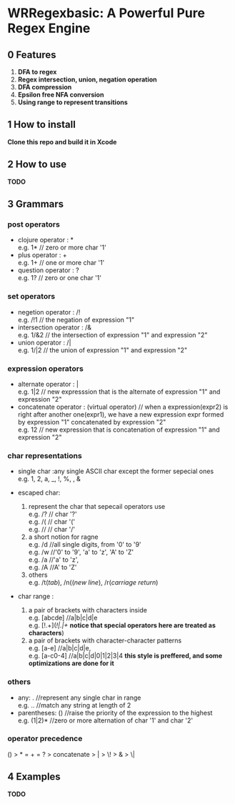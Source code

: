 # WRRegexbasic: A Powerful Pure Regex Engine
## 0 Features
1. **DFA to regex**
2. **Regex intersection, union, negation operation**
3. **DFA compression**
4. **Epsilon free NFA conversion**
5. **Using range to represent transitions**
## 1 How to install
**Clone this repo and build it in Xcode**
## 2 How to use
**TODO**
## 3 Grammars
### post operators
- clojure operator : *  
  e.g. 1* // zero or more char '1'
- plus operator : +  
  e.g. 1+ // one or more char '1' 
- question operator : ?  
  e.g. 1? // zero or one char '1'

### set operators
- negetion operator : /!  
  e.g. /!1 // the negation of expression "1"
- intersection operator : /&  
  e.g. 1/&2 // the intersection of expression "1" and expression "2"
- union operator : /|  
  e.g. 1/|2 // the union of expression "1" and expression "2"

### expression operators
- alternate operator : |  
  e.g. 1|2 // new expresssion that is the alternate of expression "1" and expression "2"
- concatenate operator : (virtual operator) // when a expression(expr2) is right after another one(expr1), we have a new expression expr formed by expression "1" concatenated by expression "2"  
  e.g. 12 // new expression that is concatenation of expression "1" and expression "2"

### char representations
- single char :any single ASCII char except the former sepecial ones  
  e.g. 1, 2, a, _, !, %,  , &

- escaped char:
  1. represent the char that sepecail operators use  
  e.g. /? // char '?'  
  e.g. /( // char '('  
  e.g. // // char '/'
  2. a short notion for ragne  
  e.g. /d //all single digits, from '0' to '9'  
  e.g. /w //'0' to '9', 'a' to 'z', 'A' to 'Z'  
  e.g. /a //'a' to 'z',  
  e.g. /A //A' to 'Z'
  3. others  
  e.g. /t(*tab*), /n((*new line*), /r(*carriage return*)

- char range :  
  1. a pair of brackets with characters inside  
  e.g. \[abcde\] //a|b|c|d|e  
  e.g. \[!.+\](*\!|\.|\+* **notice that special operators here are treated as characters**)
  1. a pair of brackets with character-character patterns  
  e.g. \[a-e\] //a|b|c|d|e,   
  e.g. \[a-c0-4] //a|b|c|d|0|1|2|3|4
  **this style is preffered, and some optimizations are done for it**

### others
- any: . //represent any single char in range  
  e.g. .. //match any string at length of 2
- parentheses: () //raise the priority of the expression to the highest  
  e.g. (1|2)* //zero or more alternation of char '1' and char '2'

### operator precedence
  () > \* = + = ? > concatenate > | > \\! > \& > \\|
## 4 Examples
**TODO**


